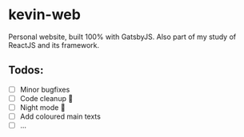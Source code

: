 # kevin-web

Personal website, built 100% with GatsbyJS.
Also part of my study of ReactJS and its framework.

## Todos:

 - [ ] Minor bugfixes
 - [ ] Code cleanup 🧼
 - [ ] Night mode 🌙
 - [ ] Add coloured main texts
 - [ ] ...

